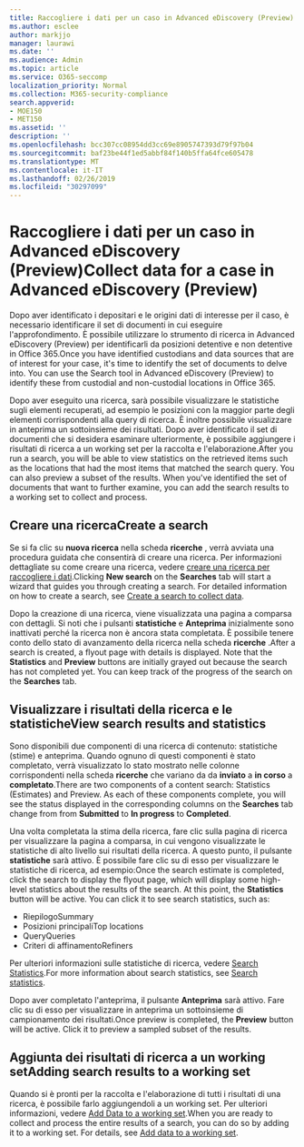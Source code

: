 ```yaml
---
title: Raccogliere i dati per un caso in Advanced eDiscovery (Preview)
ms.author: esclee
author: markjjo
manager: laurawi
ms.date: ''
ms.audience: Admin
ms.topic: article
ms.service: O365-seccomp
localization_priority: Normal
ms.collection: M365-security-compliance
search.appverid:
- MOE150
- MET150
ms.assetid: ''
description: ''
ms.openlocfilehash: bcc307cc08954dd3cc69e8905747393d79f97b04
ms.sourcegitcommit: baf23be44f1ed5abbf84f140b5ffa64fce605478
ms.translationtype: MT
ms.contentlocale: it-IT
ms.lasthandoff: 02/26/2019
ms.locfileid: "30297099"
---
```

# <a name="collect-data-for-a-case-in-advanced-ediscovery-preview"></a><span data-ttu-id="4eaf3-102">Raccogliere i dati per un caso in Advanced eDiscovery (Preview)</span><span class="sxs-lookup"><span data-stu-id="4eaf3-102">Collect data for a case in Advanced eDiscovery (Preview)</span></span>

<span data-ttu-id="4eaf3-p101">Dopo aver identificato i depositari e le origini dati di interesse per il caso, è necessario identificare il set di documenti in cui eseguire l'approfondimento. È possibile utilizzare lo strumento di ricerca in Advanced eDiscovery (Preview) per identificarli da posizioni detentive e non detentive in Office 365.</span><span class="sxs-lookup"><span data-stu-id="4eaf3-p101">Once you have identified custodians and data sources that are of interest for your case, it's time to identify the set of documents to delve into. You can use the Search tool in Advanced eDiscovery (Preview) to identify these from custodial and non-custodial locations in Office 365.</span></span>

<span data-ttu-id="4eaf3-p102">Dopo aver eseguito una ricerca, sarà possibile visualizzare le statistiche sugli elementi recuperati, ad esempio le posizioni con la maggior parte degli elementi corrispondenti alla query di ricerca. È inoltre possibile visualizzare in anteprima un sottoinsieme dei risultati. Dopo aver identificato il set di documenti che si desidera esaminare ulteriormente, è possibile aggiungere i risultati di ricerca a un working set per la raccolta e l'elaborazione.</span><span class="sxs-lookup"><span data-stu-id="4eaf3-p102">After you run a search, you will be able to view statistics on the retrieved items such as the locations that had the most items that matched the search query. You can also preview a subset of the results. When you've identified the set of documents that want to further examine, you can add the search results to a working set to collect and process.</span></span>

## <a name="create-a-search"></a><span data-ttu-id="4eaf3-108">Creare una ricerca</span><span class="sxs-lookup"><span data-stu-id="4eaf3-108">Create a search</span></span>

<span data-ttu-id="4eaf3-p103">Se si fa clic su **nuova ricerca** nella scheda **ricerche** , verrà avviata una procedura guidata che consentirà di creare una ricerca. Per informazioni dettagliate su come creare una ricerca, vedere [creare una ricerca per raccogliere i dati](create-search-to-collect-data.md).</span><span class="sxs-lookup"><span data-stu-id="4eaf3-p103">Clicking **New search** on the **Searches** tab will start a wizard that guides you through creating a search. For detailed information on how to create a search, see [Create a search to collect data](create-search-to-collect-data.md).</span></span>

<span data-ttu-id="4eaf3-p104">Dopo la creazione di una ricerca, viene visualizzata una pagina a comparsa con dettagli. Si noti che i pulsanti **statistiche** e **Anteprima** inizialmente sono inattivati perché la ricerca non è ancora stata completata. È possibile tenere conto dello stato di avanzamento della ricerca nella scheda **ricerche** .</span><span class="sxs-lookup"><span data-stu-id="4eaf3-p104">After a search is created, a flyout page with details is displayed. Note that the **Statistics** and **Preview** buttons are initially grayed out because the search has not completed yet. You can keep track of the progress of the search on the **Searches** tab.</span></span>

## <a name="view-search-results-and-statistics"></a><span data-ttu-id="4eaf3-114">Visualizzare i risultati della ricerca e le statistiche</span><span class="sxs-lookup"><span data-stu-id="4eaf3-114">View search results and statistics</span></span>
<span data-ttu-id="4eaf3-p105">Sono disponibili due componenti di una ricerca di contenuto: statistiche (stime) e anteprima. Quando ognuno di questi componenti è stato completato, verrà visualizzato lo stato mostrato nelle colonne corrispondenti nella scheda **ricerche** che variano da da **inviato** a **in corso** a **completato**.</span><span class="sxs-lookup"><span data-stu-id="4eaf3-p105">There are two components of a content search: Statistics (Estimates) and Preview. As each of these components complete, you will see the status displayed in the corresponding columns on the **Searches** tab change from from **Submitted** to **In progress** to **Completed**.</span></span>

<span data-ttu-id="4eaf3-p106">Una volta completata la stima della ricerca, fare clic sulla pagina di ricerca per visualizzare la pagina a comparsa, in cui vengono visualizzate le statistiche di alto livello sui risultati della ricerca. A questo punto, il pulsante **statistiche** sarà attivo. È possibile fare clic su di esso per visualizzare le statistiche di ricerca, ad esempio:</span><span class="sxs-lookup"><span data-stu-id="4eaf3-p106">Once the search estimate is completed, click the search to display the flyout page, which will display some high-level statistics about the results of the search. At this point, the **Statistics** button will be active. You can click it to see search statistics, such as:</span></span>

- <span data-ttu-id="4eaf3-120">Riepilogo</span><span class="sxs-lookup"><span data-stu-id="4eaf3-120">Summary</span></span>
- <span data-ttu-id="4eaf3-121">Posizioni principali</span><span class="sxs-lookup"><span data-stu-id="4eaf3-121">Top locations</span></span>
- <span data-ttu-id="4eaf3-122">Query</span><span class="sxs-lookup"><span data-stu-id="4eaf3-122">Queries</span></span>
- <span data-ttu-id="4eaf3-123">Criteri di affinamento</span><span class="sxs-lookup"><span data-stu-id="4eaf3-123">Refiners</span></span>

<span data-ttu-id="4eaf3-124">Per ulteriori informazioni sulle statistiche di ricerca, vedere [Search Statistics](search-statistics.md).</span><span class="sxs-lookup"><span data-stu-id="4eaf3-124">For more information about search statistics, see [Search statistics](search-statistics.md).</span></span>

<span data-ttu-id="4eaf3-p107">Dopo aver completato l'anteprima, il pulsante **Anteprima** sarà attivo. Fare clic su di esso per visualizzare in anteprima un sottoinsieme di campionamento dei risultati.</span><span class="sxs-lookup"><span data-stu-id="4eaf3-p107">Once preview is completed, the **Preview** button will be active. Click it to preview a sampled subset of the results.</span></span>

## <a name="adding-search-results-to-a-working-set"></a><span data-ttu-id="4eaf3-127">Aggiunta dei risultati di ricerca a un working set</span><span class="sxs-lookup"><span data-stu-id="4eaf3-127">Adding search results to a working set</span></span>

<span data-ttu-id="4eaf3-p108">Quando si è pronti per la raccolta e l'elaborazione di tutti i risultati di una ricerca, è possibile farlo aggiungendoli a un working set. Per ulteriori informazioni, vedere [Add Data to a working set](add-data-to-working-set.md).</span><span class="sxs-lookup"><span data-stu-id="4eaf3-p108">When you are ready to collect and process the entire results of a search, you can do so by adding it to a working set. For details, see [Add data to a working set](add-data-to-working-set.md).</span></span> 
